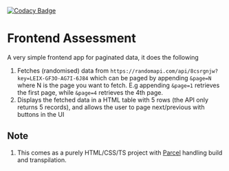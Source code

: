 [![Codacy Badge](https://app.codacy.com/project/badge/Grade/8c4afc4a6b0d40f98a4aa2cc32c25404)](https://www.codacy.com/gh/johnexzy/pipeline-eligibility-project/dashboard?utm_source=github.com&amp;utm_medium=referral&amp;utm_content=johnexzy/pipeline-eligibility-project&amp;utm_campaign=Badge_Grade)

# Frontend Assessment

A very simple frontend app for paginated data, it does the following
1.  Fetches (randomised) data from `https://randomapi.com/api/8csrgnjw?key=LEIX-GF3O-AG7I-6J84` which can be paged by appending `&page=N` where N is the page you want to fetch. E.g appending `&page=1` retrieves the first page, while `&page=4` retrieves the 4th page.
2.  Displays the fetched data in a HTML table with 5 rows (the API only returns 5 records), and allows the user to page next/previous with buttons in the UI
## Note
1.  This comes as a purely HTML/CSS/TS project with [Parcel](https://parceljs.org/docs/) handling build and transpilation.
